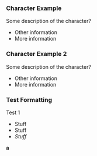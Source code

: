 ### Character Example
Some description of the character?
* Other information
* More information

### Character Example 2
Some description of the character?
* Other information
* More information

### Test Formatting
Test 1
* Stuff
* Stuff
* *Stuff*

**a**

